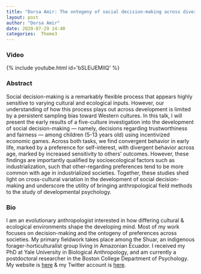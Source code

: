 ```yaml
---
title: "Dorsa Amir: The ontogeny of social decision-making across diverse cultural contexts"
layout: post
author: "Dorsa Amir"
date: 2020-07-29 14:40
categories:  Theme3
---
```


### Video
{% include youtube.html id='bSLEiJEMllQ' %}

### Abstract
Social decision-making is a remarkably flexible process that appears highly sensitive to varying cultural and ecological inputs. However, our understanding of how this process plays out across development is limited by a persistent sampling bias toward Western cultures. In this talk, I will present the early results of a five-culture investigation into the development of social decision-making — namely, decisions regarding trustworthiness and fairness — among children (5-13 years old) using incentivized economic games. Across both tasks, we find convergent behavior in early life, marked by a preference for self-interest, with divergent behavior across age, marked by increased sensitivity to others’ outcomes. However, these findings are importantly qualified by socioecological factors such as industrialization, such that other-regarding preferences tend to be more common with age in industrialized societies. Together, these studies shed light on cross-cultural variation in the development of social decision-making and underscore the utility of bringing anthropological field methods to the study of developmental psychology.

### Bio
I am an evolutionary anthropologist interested in how differing cultural & ecological environments shape the developing mind. Most of my work focuses on decision-making and the ontogeny of preferences across societies. My primary fieldwork takes place among the Shuar, an indigenous forager-horticulturalist group living in Amazonian Ecuador. I received my PhD at Yale University in Biological Anthropology, and am currently a postdoctoral researcher in the Boston College Department of Psychology. My website is [here](https://www.dorsaamir.com/) & my Twitter account is [here](https://twitter.com/DorsaAmir). 